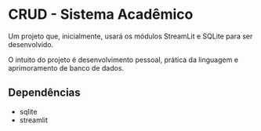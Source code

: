 # CRUD - Sistema Acadêmico

Um projeto que, inicialmente, usará os módulos StreamLit e SQLite para ser desenvolvido.

O intuito do projeto é desenvolvimento pessoal, prática da linguagem e aprimoramento de banco de dados.

## Dependências
- sqlite
- streamlit